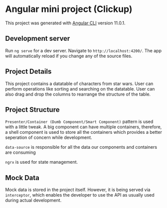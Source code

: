 # Angular mini project (Clickup)

This project was generated with [Angular CLI](https://github.com/angular/angular-cli) version 11.0.1.

## Development server

Run `ng serve` for a dev server. Navigate to `http://localhost:4200/`. The app will automatically reload if you change any of the source files.


## Project Details
This project contains a datatable of characters from star wars. User can perform operations like sorting and searching on the datatable. User can also drag and drop the columns to rearrange the structure of the table.

## Project Structure
`Presenter/Container (Dumb Component/Smart Component)` pattern is used with a little tweak. A big component can have multiple containers, therefore, a shell component is used to store all the containers which provides a better seperation of concern while development.

`data-source` is responsible for all the data our components and containers are consuming 

`ngrx` is used for state management.

## Mock Data
Mock data is stored in the project itself. However, it is being served via `interceptor`, which enables the developer to use the API as usually used during actual development.

